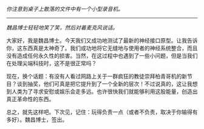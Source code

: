 _你注意到桌子上散落的文件中有一个小型录音机。_

---

_魏昌博士轻轻地笑了笑，然后对着麦克风说话。_

大家好，我是魏昌博士。今天我们又成功地测试了最新的神经接口原型。让我告诉你，这东西真是太神奇了。我们成功地将它无缝地与使用者的神经系统整合，而且没有造成任何永久性的损害。当然，在这过程中也遇到了一些小问题，但是当我们在处理尖端科技时，这不是很正常吗？

现在，换个话题：有没有人看过网路上关于一群疯狂的教徒崇拜柏青哥机的新节目？谈到抽奖，他们可真是把它提升到了一个全新的层次！不过说真的，这让我想到人类为了寻求安慰或娱乐会走多远。也许很快我们就能够利用这股能量，创造出真正革命性的东西。

总之，就先这样吧。下次见，记住：玩得负责一点（或者不负责，取决于你输得有多好）。魏昌博士，签出。
